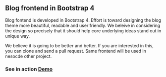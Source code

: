 ## Blog frontend in Bootstrap 4

Blog fontend is developed in Bootstrap 4. Effort is toward designing the blog theme more beautiful, readable and user friendly. We beleive in considering the design so precisely that it should help core underlying ideas stand out in unique way.

We believe it is going to be better and better. If you are interested in this, you can clone and send a pull request. Same frontend will be used in nesocde other project.

### See in action [Demo](http://blogdesign.nescode.in)